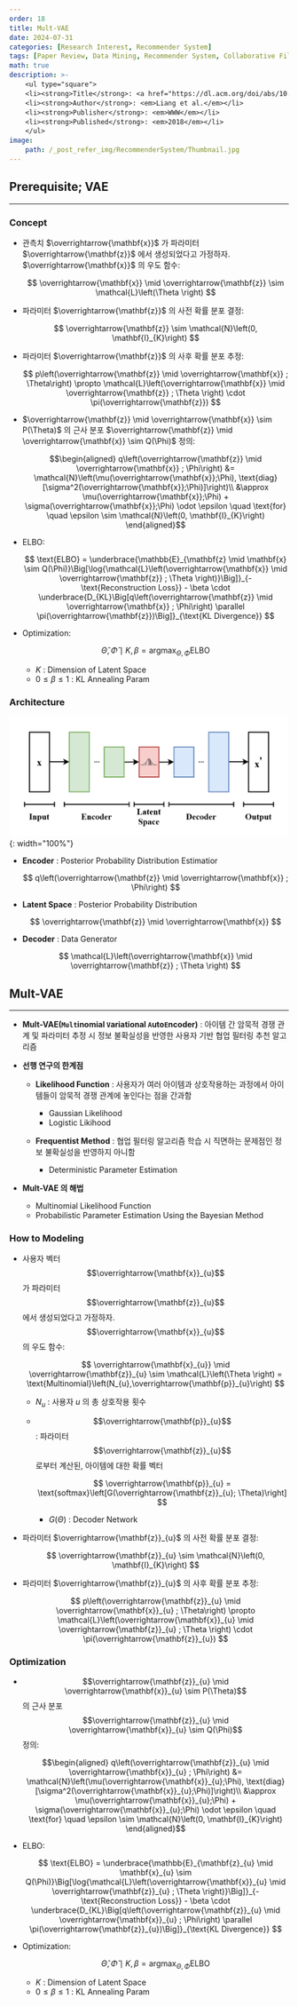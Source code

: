 ```yaml
---
order: 18
title: Mult-VAE
date: 2024-07-31
categories: [Research Interest, Recommender System]
tags: [Paper Review, Data Mining, Recommender System, Collaborative Filtering, Deep Learning, Autoencoder, Bayesian]
math: true
description: >-
    <ul type="square">
    <li><strong>Title</strong>: <a href="https://dl.acm.org/doi/abs/10.1145/3178876.3186150"><em>Variational Autoencoders for Collaborative Filtering</em></a></li>
    <li><strong>Author</strong>: <em>Liang et al.</em></li>
    <li><strong>Publisher</strong>: <em>WWW</em></li>
    <li><strong>Published</strong>: <em>2018</em></li>
    </ul>
image:
    path: /_post_refer_img/RecommenderSystem/Thumbnail.jpg
---
```


## Prerequisite; VAE
-----

### Concept

- 관측치 $\overrightarrow{\mathbf{x}}$ 가 파라미터 $\overrightarrow{\mathbf{z}}$ 에서 생성되었다고 가정하자. $\overrightarrow{\mathbf{x}}$ 의 우도 함수:

    $$
    \overrightarrow{\mathbf{x}} \mid \overrightarrow{\mathbf{z}} \sim \mathcal{L}\left(\Theta \right)
    $$

- 파라미터 $\overrightarrow{\mathbf{z}}$ 의 사전 확률 분포 결정:

    $$
    \overrightarrow{\mathbf{z}} \sim \mathcal{N}\left(0, \mathbf{I}_{K}\right)
    $$

- 파라미터 $\overrightarrow{\mathbf{z}}$ 의 사후 확률 분포 추정:

    $$
    p\left(\overrightarrow{\mathbf{z}} \mid \overrightarrow{\mathbf{x}} ; \Theta\right) \propto \mathcal{L}\left(\overrightarrow{\mathbf{x}} \mid \overrightarrow{\mathbf{z}} ; \Theta \right) \cdot \pi(\overrightarrow{\mathbf{z}})
    $$

- $\overrightarrow{\mathbf{z}} \mid \overrightarrow{\mathbf{x}} \sim P(\Theta)$ 의 근사 분포 $\overrightarrow{\mathbf{z}} \mid \overrightarrow{\mathbf{x}} \sim Q(\Phi)$ 정의:

    $$\begin{aligned}
    q\left(\overrightarrow{\mathbf{z}} \mid \overrightarrow{\mathbf{x}} ; \Phi\right)
    &= \mathcal{N}\left(\mu(\overrightarrow{\mathbf{x}};\Phi), \text{diag}[\sigma^2(\overrightarrow{\mathbf{x}};\Phi)]\right)\\
    &\approx \mu(\overrightarrow{\mathbf{x}};\Phi) + \sigma(\overrightarrow{\mathbf{x}};\Phi) \odot \epsilon \quad \text{for} \quad \epsilon \sim \mathcal{N}\left(0, \mathbf{I}_{K}\right)
    \end{aligned}$$

- ELBO:

    $$
    \text{ELBO}
    = \underbrace{\mathbb{E}_{\mathbf{z} \mid \mathbf{x} \sim Q(\Phi)}\Big[\log{\mathcal{L}\left(\overrightarrow{\mathbf{x}} \mid \overrightarrow{\mathbf{z}} ; \Theta \right)}\Big]}_{-\text{Reconstruction Loss}} - \beta \cdot \underbrace{D_{KL}\Big[q\left(\overrightarrow{\mathbf{z}} \mid \overrightarrow{\mathbf{x}} ; \Phi\right) \parallel \pi(\overrightarrow{\mathbf{z}})\Big]}_{\text{KL Divergence}}
    $$

- Optimization:

    $$
    \hat{\Theta},\hat{\Phi} \mid K, \beta
    = \text{arg}\max_{\Theta,\Phi}{\text{ELBO}}
    $$

    - $K$ : Dimension of Latent Space
    - $0 \le \beta \le 1$ : KL Annealing Param

### Architecture

![01](/_post_refer_img/RecommenderSystem/17-01.png){: width="100%"}

- **Encoder** : Posterior Probability Distribution Estimatior

    $$
    q\left(\overrightarrow{\mathbf{z}} \mid \overrightarrow{\mathbf{x}} ; \Phi\right)
    $$

- **Latent Space** : Posterior Probability Distribution

    $$
    \overrightarrow{\mathbf{z}} \mid \overrightarrow{\mathbf{x}}
    $$

- **Decoder** : Data Generator

    $$
    \mathcal{L}\left(\overrightarrow{\mathbf{x}} \mid \overrightarrow{\mathbf{z}} ; \Theta \right)
    $$

## Mult-VAE
-----

- **Mult-VAE(`Mult`inomial `V`ariational `A`uto`E`ncoder)** : 아이템 간 암묵적 경쟁 관계 및 파라미터 추정 시 정보 불확실성을 반영한 사용자 기반 협업 필터링 추천 알고리즘

- **선행 연구의 한계점**
    - **Likelihood Function** : 사용자가 여러 아이템과 상호작용하는 과정에서 아이템들이 암묵적 경쟁 관계에 놓인다는 점을 간과함
        - Gaussian Likelihood
        - Logistic Likihood

    - **Frequentist Method** : 협업 필터링 알고리즘 학습 시 직면하는 문제점인 정보 불확실성을 반영하지 아니함
        - Deterministic Parameter Estimation

- **Mult-VAE 의 해법**
    - Multinomial Likelihood Function
    - Probabilistic Parameter Estimation Using the Bayesian Method

### How to Modeling

- 사용자 벡터 $$\overrightarrow{\mathbf{x}}_{u}$$ 가 파라미터 $$\overrightarrow{\mathbf{z}}_{u}$$ 에서 생성되었다고 가정하자. $$\overrightarrow{\mathbf{x}}_{u}$$ 의 우도 함수:

    $$
    \overrightarrow{\mathbf{x}_{u}} \mid \overrightarrow{\mathbf{z}}_{u} \sim \mathcal{L}\left(\Theta \right) = \text{Multinomial}\left(N_{u},\overrightarrow{\mathbf{p}}_{u}\right)
    $$

    - $N_{u}$ : 사용자 $u$ 의 총 상호작용 횟수
    - $$\overrightarrow{\mathbf{p}}_{u}$$ : 파라미터 $$\overrightarrow{\mathbf{z}}_{u}$$ 로부터 계산된, 아이템에 대한 확률 벡터

        $$
        \overrightarrow{\mathbf{p}}_{u} = \text{softmax}\left[G(\overrightarrow{\mathbf{z}}_{u}; \Theta)\right]
        $$

        - $G(\Theta)$ : Decoder Network

- 파라미터 $\overrightarrow{\mathbf{z}}_{u}$ 의 사전 확률 분포 결정:

    $$
    \overrightarrow{\mathbf{z}}_{u} \sim \mathcal{N}\left(0, \mathbf{I}_{K}\right)
    $$

- 파라미터 $\overrightarrow{\mathbf{z}}_{u}$ 의 사후 확률 분포 추정:

    $$
    p\left(\overrightarrow{\mathbf{z}}_{u} \mid \overrightarrow{\mathbf{x}}_{u} ; \Theta\right) \propto \mathcal{L}\left(\overrightarrow{\mathbf{x}}_{u} \mid \overrightarrow{\mathbf{z}}_{u} ; \Theta \right) \cdot \pi(\overrightarrow{\mathbf{z}}_{u})
    $$

### Optimization

- $$\overrightarrow{\mathbf{z}}_{u} \mid \overrightarrow{\mathbf{x}}_{u} \sim P(\Theta)$$ 의 근사 분포 $$\overrightarrow{\mathbf{z}}_{u} \mid \overrightarrow{\mathbf{x}}_{u} \sim Q(\Phi)$$ 정의:

    $$\begin{aligned}
    q\left(\overrightarrow{\mathbf{z}}_{u} \mid \overrightarrow{\mathbf{x}}_{u} ; \Phi\right)
    &= \mathcal{N}\left(\mu(\overrightarrow{\mathbf{x}}_{u};\Phi), \text{diag}[\sigma^2(\overrightarrow{\mathbf{x}}_{u};\Phi)]\right)\\
    &\approx \mu(\overrightarrow{\mathbf{x}}_{u};\Phi) + \sigma(\overrightarrow{\mathbf{x}}_{u};\Phi) \odot \epsilon \quad \text{for} \quad \epsilon \sim \mathcal{N}\left(0, \mathbf{I}_{K}\right)
    \end{aligned}$$

- ELBO:

    $$
    \text{ELBO}
    = \underbrace{\mathbb{E}_{\mathbf{z}_{u} \mid \mathbf{x}_{u} \sim Q(\Phi)}\Big[\log{\mathcal{L}\left(\overrightarrow{\mathbf{x}}_{u} \mid \overrightarrow{\mathbf{z}}_{u} ; \Theta \right)}\Big]}_{-\text{Reconstruction Loss}} - \beta \cdot \underbrace{D_{KL}\Big[q\left(\overrightarrow{\mathbf{z}}_{u} \mid \overrightarrow{\mathbf{x}}_{u} ; \Phi\right) \parallel \pi(\overrightarrow{\mathbf{z}}_{u})\Big]}_{\text{KL Divergence}}
    $$

- Optimization:

    $$
    \hat{\Theta},\hat{\Phi} \mid K, \beta
    = \text{arg}\max_{\Theta,\Phi}{\text{ELBO}}
    $$

    - $K$ : Dimension of Latent Space
    - $0 \le \beta \le 1$ : KL Annealing Param